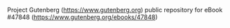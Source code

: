 Project Gutenberg (https://www.gutenberg.org) public repository for eBook #47848 (https://www.gutenberg.org/ebooks/47848)
